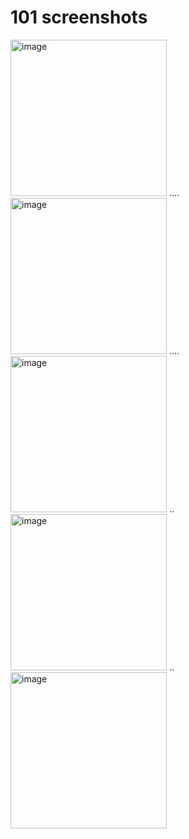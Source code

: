 # 101 screenshots
<img width="250" alt="image" src="https://github.com/user-attachments/assets/ccdbf38f-5d74-4fe6-bf70-e64c29ed8065">
....
<img width="250" alt="image" src="https://github.com/user-attachments/assets/b4b3bb0c-9b10-46e2-8006-fdd8104194a7">
....
<img width="250" alt="image" src="https://github.com/user-attachments/assets/fc9874f3-d869-4e9a-96a5-c2464afd9d7d">
..
<img width="250" alt="image" src="https://github.com/user-attachments/assets/bd5f4fb7-60bc-46e7-a700-686dfcf6345a">
..
<img width="250" alt="image" src="https://github.com/user-attachments/assets/d65d0ea8-b194-4141-85a5-5b82ef3d7407">

